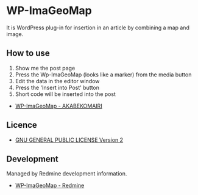 # WP-ImaGeoMap

It is WordPress plug-in for insertion in an article by combining a map and image.

## How to use

1. Show me the post page
2. Press the Wp-ImaGeoMap (looks like a marker) from the media button
3. Edit the data in the editor window
4. Press the 'Insert into Post' button
5. Short code will be inserted into the post

* [WP-ImaGeoMap - AKABEKOMAIRI](http://akabeko.me/blog/software/wp-imageomap/)

## Licence

* [GNU GENERAL PUBLIC LICENSE Version 2](LICENSE.txt)

## Development

Managed by Redmine development information.

* [WP-ImaGeoMap - Redmine](http://akabeko.me/projects/projects/wp-imageomap)
